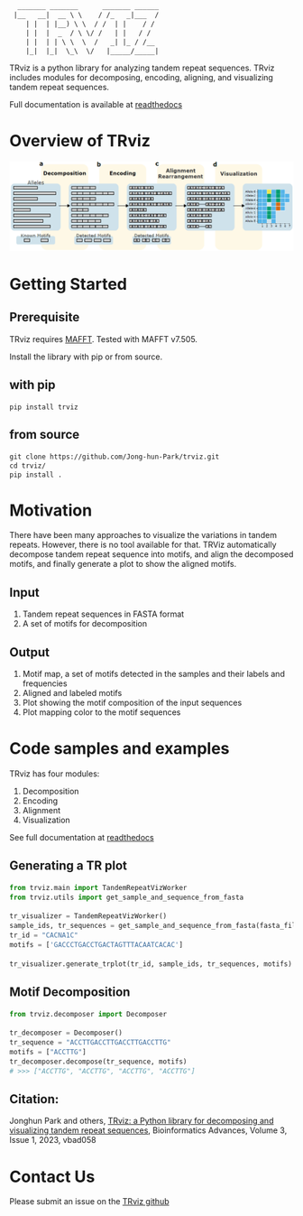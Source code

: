 ```
  _______ _______      _______ ______
 |__   __|  __ \ \    / /_   _|___  /
    | |  | |__) \ \  / /  | |    / / 
    | |  |  _  / \ \/ /   | |   / /  
    | |  | | \ \  \  /   _| |_ / /__ 
    |_|  |_|  \_\  \/   |_____/_____|

```
TRviz is a python library for analyzing tandem repeat sequences. TRviz includes modules for 
decomposing, encoding, aligning, and visualizing tandem repeat sequences.

Full documentation is available at [readthedocs](https://trviz.readthedocs.io/)

# Overview of TRviz
![](https://github.com/Jong-hun-Park/trviz/blob/main/examples/figures/TRviz_main_figure.png?raw=true)

# Getting Started

## Prerequisite
TRviz requires [MAFFT](https://mafft.cbrc.jp/alignment/software/). Tested with MAFFT v7.505.

Install the library with pip or from source.
## with pip
```
pip install trviz
```

## from source
```
git clone https://github.com/Jong-hun-Park/trviz.git
cd trviz/
pip install .
```

# Motivation
There have been many approaches to visualize the variations in tandem repeats. 
However, there is no tool available for that.
TRViz automatically decompose tandem repeat sequence into motifs, and align the
decomposed motifs, and finally generate a plot to show the aligned motifs.

## Input
1. Tandem repeat sequences in FASTA format
2. A set of motifs for decomposition

## Output
1. Motif map, a set of motifs detected in the samples and their labels and frequencies
2. Aligned and labeled motifs
3. Plot showing the motif composition of the input sequences
4. Plot mapping color to the motif sequences

# Code samples and examples
TRviz has four modules:
1. Decomposition
2. Encoding
3. Alignment
4. Visualization

See full documentation at [readthedocs]()

## Generating a TR plot

```python
from trviz.main import TandemRepeatVizWorker
from trviz.utils import get_sample_and_sequence_from_fasta

tr_visualizer = TandemRepeatVizWorker()
sample_ids, tr_sequences = get_sample_and_sequence_from_fasta(fasta_file_path)
tr_id = "CACNA1C"
motifs = ['GACCCTGACCTGACTAGTTTACAATCACAC']

tr_visualizer.generate_trplot(tr_id, sample_ids, tr_sequences, motifs)
``` 

## Motif Decomposition
```python
from trviz.decomposer import Decomposer

tr_decomposer = Decomposer()
tr_sequence = "ACCTTGACCTTGACCTTGACCTTG"
motifs = ["ACCTTG"]
tr_decomposer.decompose(tr_sequence, motifs)
# >>> ["ACCTTG", "ACCTTG", "ACCTTG", "ACCTTG"]
``` 

## Citation:
Jonghun Park and others, [TRviz: a Python library for decomposing and visualizing tandem repeat sequences](https://doi.org/10.1093/bioadv/vbad058), Bioinformatics Advances, Volume 3, Issue 1, 2023, vbad058 

# Contact Us
Please submit an issue on the [TRviz github](https://github.com/Jong-hun-Park/trviz/issues)
